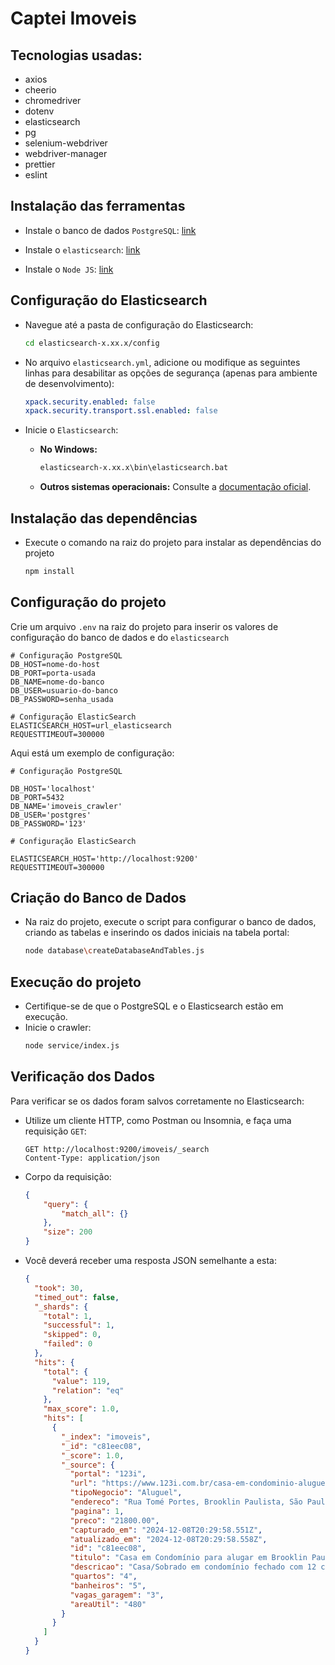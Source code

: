 # Captei Imoveis

## Tecnologias usadas:
- axios
- cheerio
- chromedriver
- dotenv
- elasticsearch
- pg
- selenium-webdriver
- webdriver-manager
- prettier
- eslint

## Instalação das ferramentas

- Instale o banco de dados `PostgreSQL`: [link](https://www.postgresql.org/download/)

- Instale o `elasticsearch`: [link](https://www.elastic.co/downloads/elasticsearch)

- Instale o `Node JS`: [link](https://nodejs.org/pt/download/package-manager) 

## Configuração do Elasticsearch

- Navegue até a pasta de configuração do Elasticsearch:
    ```bash
    cd elasticsearch-x.xx.x/config
    ```

- No arquivo `elasticsearch.yml`, adicione ou modifique as seguintes linhas para desabilitar as opções de segurança (apenas para ambiente de desenvolvimento):
    ```yaml
    xpack.security.enabled: false
    xpack.security.transport.ssl.enabled: false
    ```

- Inicie o `Elasticsearch`:
    - **No Windows:**
      ```bash
      elasticsearch-x.xx.x\bin\elasticsearch.bat
      ```
    - **Outros sistemas operacionais:**
      Consulte a [documentação oficial](https://www.elastic.co/guide/en/elasticsearch/reference/current/starting-elasticsearch.html).

## Instalação das dependências

- Execute o comando na raiz do projeto para instalar as dependências do projeto
    ```bash
    npm install
    ``` 

## Configuração do projeto

Crie um arquivo `.env` na raiz do projeto para inserir os valores de configuração do banco de dados e do `elasticsearch`
```env
# Configuração PostgreSQL
DB_HOST=nome-do-host
DB_PORT=porta-usada
DB_NAME=nome-do-banco
DB_USER=usuario-do-banco
DB_PASSWORD=senha_usada

# Configuração ElasticSearch 
ELASTICSEARCH_HOST=url_elasticsearch
REQUESTTIMEOUT=300000
```

Aqui está um exemplo de configuração:

```
# Configuração PostgreSQL

DB_HOST='localhost'
DB_PORT=5432
DB_NAME='imoveis_crawler'
DB_USER='postgres'
DB_PASSWORD='123'

# Configuração ElasticSearch 

ELASTICSEARCH_HOST='http://localhost:9200'
REQUESTTIMEOUT=300000
```

## Criação do Banco de Dados 

- Na raiz do projeto, execute o script para configurar o banco de dados, criando as tabelas e inserindo os dados iniciais na tabela portal:
    ```bash
    node database\createDatabaseAndTables.js
    ```

## Execução do projeto

- Certifique-se de que o PostgreSQL e o Elasticsearch estão em execução.
- Inicie o crawler:
    ```bash
    node service/index.js
    ```

## Verificação dos Dados

Para verificar se os dados foram salvos corretamente no Elasticsearch:

- Utilize um cliente HTTP, como Postman ou Insomnia, e faça uma requisição `GET`:
    ```
    GET http://localhost:9200/imoveis/_search
    Content-Type: application/json
    ```

- Corpo da requisição:
    ```json
    {
        "query": {
            "match_all": {}
        },
        "size": 200
    }
    ```

- Você deverá receber uma resposta JSON semelhante a esta:
    ```json
    {
      "took": 30,
      "timed_out": false,
      "_shards": {
        "total": 1,
        "successful": 1,
        "skipped": 0,
        "failed": 0
      },
      "hits": {
        "total": {
          "value": 119,
          "relation": "eq"
        },
        "max_score": 1.0,
        "hits": [
          {
            "_index": "imoveis",
            "_id": "c81eec08",
            "_score": 1.0,
            "_source": {
              "portal": "123i",
              "url": "https://www.123i.com.br/casa-em-condominio-aluguel-brooklin-paulista-sao-paulo-480m2-4-dorms-3-vagas-IDc81eec08",
              "tipoNegocio": "Aluguel",
              "endereco": "Rua Tomé Portes, Brooklin Paulista, São Paulo",
              "pagina": 1,
              "preco": "21800.00",
              "capturado_em": "2024-12-08T20:29:58.551Z",
              "atualizado_em": "2024-12-08T20:29:58.558Z",
              "id": "c81eec08",
              "titulo": "Casa em Condomínio para alugar em Brooklin Paulista com 480m²  4 quartos,  3 vagas ",
              "descricao": "Casa/Sobrado em condomínio fechado com 12 casas, são 480m² distribuídos em  04 suítes sendo a máster com closet e banheiro sr. e sra., com sacada...",
              "quartos": "4",
              "banheiros": "5",
              "vagas_garagem": "3",
              "areaUtil": "480"
            }
          }
        ]
      }
    }
    ```